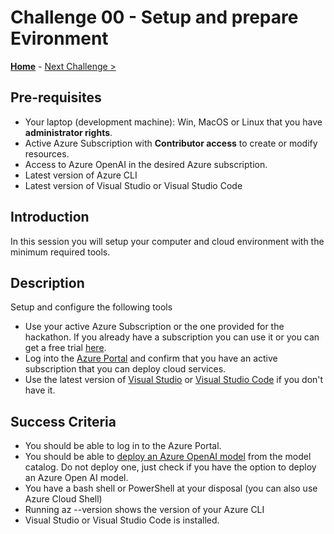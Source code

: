 # Challenge 00 - Setup and prepare Evironment

**[Home](../README.md)** - [Next Challenge >](./Challenge-01.md)

## Pre-requisites

- Your laptop (development machine): Win, MacOS or Linux that you have **administrator rights**.
- Active Azure Subscription with **Contributor access** to create or modify resources.
- Access to Azure OpenAI in the desired Azure subscription.
- Latest version of Azure CLI
- Latest version of Visual Studio or Visual Studio Code

## Introduction

In this session you will setup your computer and cloud environment with the minimum required tools.

## Description

Setup and configure the following tools

- Use your active Azure Subscription or the one provided for the hackathon. If you already have a subscription you can use it or you can get a free trial [here](https://azure.microsoft.com/free/).
- Log into the [Azure Portal](https://portal.azure.com) and confirm that you have an active subscription that you can deploy cloud services.
- Use the latest version of [Visual Studio](https://visualstudio.microsoft.com) or [Visual Studio Code](https://code.visualstudio.com) if you don't have it.

## Success Criteria

- You should be able to log in to the Azure Portal.
- You should be able to [deploy an Azure OpenAI model](https://learn.microsoft.com/en-us/azure/ai-studio/how-to/deploy-models-openai#deploy-an-azure-openai-model-from-the-model-catalog) from the model catalog. Do not deploy one, just check if you have the option to deploy an Azure Open AI model.
- You have a bash shell or PowerShell at your disposal (you can also use Azure Cloud Shell)
- Running az --version shows the version of your Azure CLI
- Visual Studio or Visual Studio Code is installed.
